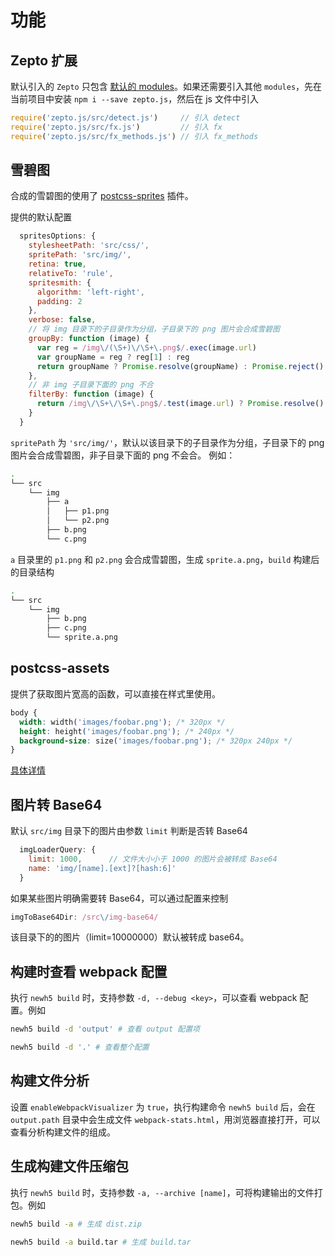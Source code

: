 # 功能

## Zepto 扩展

默认引入的 `Zepto` 只包含 [默认的 modules](http://zeptojs.com/#modules)。如果还需要引入其他 `modules`，先在当前项目中安装 `npm i --save zepto.js`，然后在 js 文件中引入

```js
require('zepto.js/src/detect.js')     // 引入 detect
require('zepto.js/src/fx.js')         // 引入 fx
require('zepto.js/src/fx_methods.js') // 引入 fx_methods
```

## 雪碧图

合成的雪碧图的使用了 [postcss-sprites](https://github.com/2createStudio/postcss-sprites) 插件。

提供的默认配置

```js
  spritesOptions: {
    stylesheetPath: 'src/css/',
    spritePath: 'src/img/',
    retina: true,
    relativeTo: 'rule',
    spritesmith: {
      algorithm: 'left-right',
      padding: 2
    },
    verbose: false,
    // 将 img 目录下的子目录作为分组，子目录下的 png 图片会合成雪碧图
    groupBy: function (image) {
      var reg = /img\/(\S+)\/\S+\.png$/.exec(image.url)
      var groupName = reg ? reg[1] : reg
      return groupName ? Promise.resolve(groupName) : Promise.reject()
    },
    // 非 img 子目录下面的 png 不合
    filterBy: function (image) {
      return /img\/\S+\/\S+\.png$/.test(image.url) ? Promise.resolve() : Promise.reject()
    }
  }
```

`spritePath` 为 `'src/img/'`，默认以该目录下的子目录作为分组，子目录下的 png 图片会合成雪碧图，非子目录下面的 png 不会合。
例如：

```sh
.
└── src
    └── img
        ├── a
        │   ├── p1.png
        │   └── p2.png
        ├── b.png
        └── c.png
```

`a` 目录里的 `p1.png` 和 `p2.png` 会合成雪碧图，生成 `sprite.a.png`，`build` 构建后的目录结构

```sh
.
└── src
    └── img
        ├── b.png
        ├── c.png
        └── sprite.a.png
```

## postcss-assets

提供了获取图片宽高的函数，可以直接在样式里使用。

```css
body {
  width: width('images/foobar.png'); /* 320px */
  height: height('images/foobar.png'); /* 240px */
  background-size: size('images/foobar.png'); /* 320px 240px */
}
```

[具体详情](https://github.com/assetsjs/postcss-assets#image-dimensions)

## 图片转 Base64

默认 `src/img` 目录下的图片由参数 `limit` 判断是否转 Base64

```js
  imgLoaderQuery: {
    limit: 1000,      // 文件大小小于 1000 的图片会被转成 Base64
    name: 'img/[name].[ext]?[hash:6]'
  }
```

如果某些图片明确需要转 Base64，可以通过配置来控制

```js
imgToBase64Dir: /src\/img-base64/
```

该目录下的的图片（limit=10000000）默认被转成 base64。

## 构建时查看 webpack 配置

执行 `newh5 build` 时，支持参数 `-d, --debug <key>`，可以查看 webpack 配置。例如

```sh
newh5 build -d 'output' # 查看 output 配置项

newh5 build -d '.' # 查看整个配置
```

## 构建文件分析

设置 `enableWebpackVisualizer` 为 `true`，执行构建命令 `newh5 build` 后，会在 `output.path` 目录中会生成文件 `webpack-stats.html`，用浏览器直接打开，可以查看分析构建文件的组成。

## 生成构建文件压缩包

执行 `newh5 build` 时，支持参数 `-a, --archive [name]`，可将构建输出的文件打包。例如

```sh
newh5 build -a # 生成 dist.zip

newh5 build -a build.tar # 生成 build.tar
```
